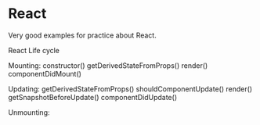 # React
Very good examples for practice about React.

React Life cycle

Mounting:
constructor()
getDerivedStateFromProps()
render()
componentDidMount()


Updating:
getDerivedStateFromProps()
shouldComponentUpdate()
render()
getSnapshotBeforeUpdate()
componentDidUpdate()


Unmounting:

